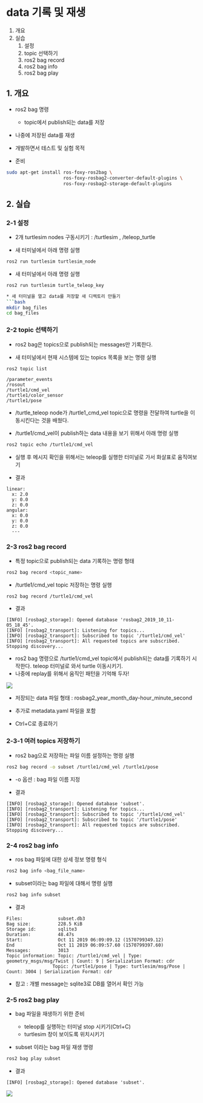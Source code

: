 # data 기록 및 재생
1. 개요
2. 실습
   1. 설정
   2. topic 선택하기
   3. ros2 bag record
   4. ros2 bag info
   5. ros2 bag play

## 1. 개요
* ros2 bag 명령
   * topic에서 publish되는 data를 저장
* 나중에 저장된 data를 재생
* 개발하면서 테스트 및 실험 목적

* 준비
```bash
sudo apt-get install ros-foxy-ros2bag \
                     ros-foxy-rosbag2-converter-default-plugins \
                     ros-foxy-rosbag2-storage-default-plugins
```

## 2. 실습
### 2-1 설정
* 2개 turtlesim nodes 구동시키기 : /turtlesim ,  /teleop_turtle 

* 새 터미널에서 아래 명령 실행
```bash
ros2 run turtlesim turtlesim_node
```

* 새 터미널에서 아래 명령 실행
```bash
ros2 run turtlesim turtle_teleop_key

* 새 터미널을 열고 data를 저장할 새 디렉토리 만들기
```bash
mkdir bag_files
cd bag_files
```

### 2-2 topic 선택하기
* ros2 bag은 topics으로 publish되는 messages만 기록한다.

* 새 터미널에서 현재 시스템에 있는 topics 목록을 보는 명령 실행
```bash
ros2 topic list
```

```결과
/parameter_events
/rosout
/turtle1/cmd_vel
/turtle1/color_sensor
/turtle1/pose
```

* /turtle_teleop node가 /turtle1_cmd_vel topic으로 명령을 전달하여 turtle을 이동시킨다는 것을 배웠다.

* /turtle1/cmd_vel이 publish하는 data 내용을 보기 위해서 아래 명령 실행
```bash
ros2 topic echo /turtle1/cmd_vel
```

* 실행 후 메시지 확인을 위해서는 teleop를 실행한 터미널로 가서 화살표로 움직여보기

* 결과
```
linear:
  x: 2.0
  y: 0.0
  z: 0.0
angular:
  x: 0.0
  y: 0.0
  z: 0.0
  ---
```

### 2-3 ros2 bag record
* 특정 topic으로 publish되는 data 기록하는 명령 형태
```bash
ros2 bag record <topic_name>
```

* /turtle1/cmd_vel topic 저장하는 명령 실행
```bash
ros2 bag record /turtle1/cmd_vel
```

* 결과
```
[INFO] [rosbag2_storage]: Opened database 'rosbag2_2019_10_11-05_18_45'.
[INFO] [rosbag2_transport]: Listening for topics...
[INFO] [rosbag2_transport]: Subscribed to topic '/turtle1/cmd_vel'
[INFO] [rosbag2_transport]: All requested topics are subscribed. Stopping discovery...
```

* ros2 bag 명령으로 /turtle1/cmd_vel topic에서 publish되는 data를 기록하기 시작한다. teleop 터미널로 와서 turtle 이동시키기. 
* 나중에 replay를 위해서 움직인 패턴을 기억해 두자!

![](https://docs.ros.org/en/foxy/_images/record.png)

   * 저장되는 data 파일 형태 : rosbag2_year_month_day-hour_minute_second
   * 추가로 metadata.yaml 파일을 포함

* Ctrl+C로 종료하기 

### 2-3-1 여러 topics 저장하기
* ros2 bag으로 저장하는 파일 이름 설정하는 명령 실행
```bash
ros2 bag record -o subset /turtle1/cmd_vel /turtle1/pose
```
   * -o 옵션 : bag 파일 이름 지정

* 결과
```
[INFO] [rosbag2_storage]: Opened database 'subset'.
[INFO] [rosbag2_transport]: Listening for topics...
[INFO] [rosbag2_transport]: Subscribed to topic '/turtle1/cmd_vel'
[INFO] [rosbag2_transport]: Subscribed to topic '/turtle1/pose'
[INFO] [rosbag2_transport]: All requested topics are subscribed. Stopping discovery...
```

### 2-4 ros2 bag info
* ros bag 파일에 대한 상세 정보 명령 형식
```bash
ros2 bag info <bag_file_name>
```

* subset이라는 bag 파일에 대해서 명령 실행
```bash
ros2 bag info subset
```

* 결과
```
Files:             subset.db3
Bag size:          228.5 KiB
Storage id:        sqlite3
Duration:          48.47s
Start:             Oct 11 2019 06:09:09.12 (1570799349.12)
End                Oct 11 2019 06:09:57.60 (1570799397.60)
Messages:          3013
Topic information: Topic: /turtle1/cmd_vel | Type: geometry_msgs/msg/Twist | Count: 9 | Serialization Format: cdr
                 Topic: /turtle1/pose | Type: turtlesim/msg/Pose | Count: 3004 | Serialization Format: cdr
```
   * 참고 : 개별 message는 sqlite3로 DB를 열어서 확인 가능

### 2-5 ros2 bag play
* bag 파일을 재생하기 위한 준비
   * teleop를 실행하는 터미널 stop 시키기(Ctrl+C)
   * turtlesim 창이 보이도록 위치시키기

* subset 이라는 bag 파일 재생 명령
```bash
ros2 bag play subset
```

* 결과
```
[INFO] [rosbag2_storage]: Opened database 'subset'.
```

![](https://docs.ros.org/en/foxy/_images/playback.png)

